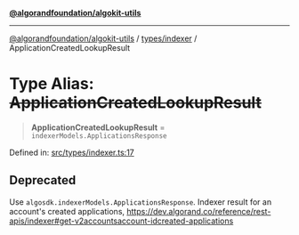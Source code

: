 [**@algorandfoundation/algokit-utils**](../../../README.md)

***

[@algorandfoundation/algokit-utils](../../../README.md) / [types/indexer](../README.md) / ApplicationCreatedLookupResult

# Type Alias: ~~ApplicationCreatedLookupResult~~

> **ApplicationCreatedLookupResult** = `indexerModels.ApplicationsResponse`

Defined in: [src/types/indexer.ts:17](https://github.com/algorandfoundation/algokit-utils-ts/blob/main/src/types/indexer.ts#L17)

## Deprecated

Use `algosdk.indexerModels.ApplicationsResponse`. Indexer result for an account's created applications, https://dev.algorand.co/reference/rest-apis/indexer#get-v2accountsaccount-idcreated-applications
